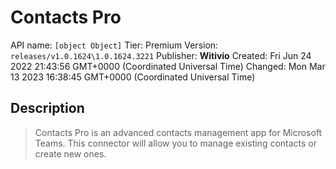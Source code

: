 # Contacts Pro
API name: `[object Object]`
Tier: Premium
Version: `releases/v1.0.1624\1.0.1624.3221`
Publisher: **Witivio**
Created: Fri Jun 24 2022 21:43:56 GMT+0000 (Coordinated Universal Time)
Changed: Mon Mar 13 2023 16:38:45 GMT+0000 (Coordinated Universal Time)

## Description
> Contacts Pro is an advanced contacts management app for Microsoft Teams. This connector will allow you to manage existing contacts or create new ones.
